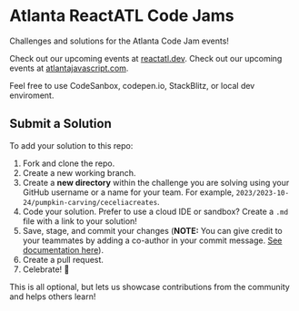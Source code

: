 # Atlanta ReactATL Code Jams

Challenges and solutions for the Atlanta Code Jam events!

Check out our upcoming events at [reactatl.dev](https://www.meetup.com/React-ATL/).
Check out our upcoming events at [atlantajavascript.com](http://atlantajavascript.com).

Feel free to use CodeSanbox, codepen.io, StackBlitz, or local dev enviroment.

## Submit a Solution

To add your solution to this repo:

1. Fork and clone the repo.
2. Create a new working branch.
3. Create a **new directory** within the challenge you are solving using your GitHub username or a name for your team. For example, `2023/2023-10-24/pumpkin-carving/ceceliacreates`.
4. Code your solution. Prefer to use a cloud IDE or sandbox? Create a `.md` file with a link to your solution!
5. Save, stage, and commit your changes (**NOTE:** You can give credit to your teammates by adding a co-author in your commit message. [See documentation here](https://docs.github.com/en/pull-requests/committing-changes-to-your-project/creating-and-editing-commits/creating-a-commit-with-multiple-authors)).
6. Create a pull request.
7. Celebrate! 🥳

This is all optional, but lets us showcase contributions from the community and helps others learn!
